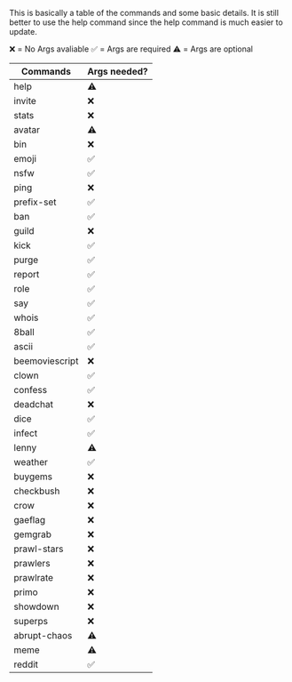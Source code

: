 This is basically a table of the commands and some basic details. It is still better to use the help command since the help command is much easier to update.

❌ = No Args avaliable
✅ = Args are required
⚠️ = Args are optional

| Commands       | Args needed? |
|----------------|--------------|
| help           | ⚠️           |
| invite         | ❌            |
| stats          | ❌            |
| avatar         | ⚠️           |
| bin            | ❌            |
| emoji          | ✅            |
| nsfw           | ✅            |
| ping           | ❌            |
| prefix-set     | ✅            |
| ban            | ✅            |
| guild          | ❌            |
| kick           | ✅            |
| purge          | ✅            |
| report         | ✅            |
| role           | ✅            |
| say            | ✅            |
| whois          | ✅            |
| 8ball          | ✅            |
| ascii          | ✅            |
| beemoviescript | ❌            |
| clown          | ✅            |
| confess        | ✅            |
| deadchat       | ❌            |
| dice           | ✅            |
| infect         | ✅            |
| lenny          | ⚠️           |
| weather        | ✅            |
| buygems        | ❌            |
| checkbush      | ❌            |
| crow           | ❌            |
| gaeflag        | ❌            |
| gemgrab        | ❌            |
| prawl-stars    | ❌            |
| prawlers       | ❌            |
| prawlrate      | ❌            |
| primo          | ❌            |
| showdown       | ❌            |
| superps        | ❌            |
| abrupt-chaos   | ⚠️           |
| meme           | ⚠️           |
| reddit         | ✅            |